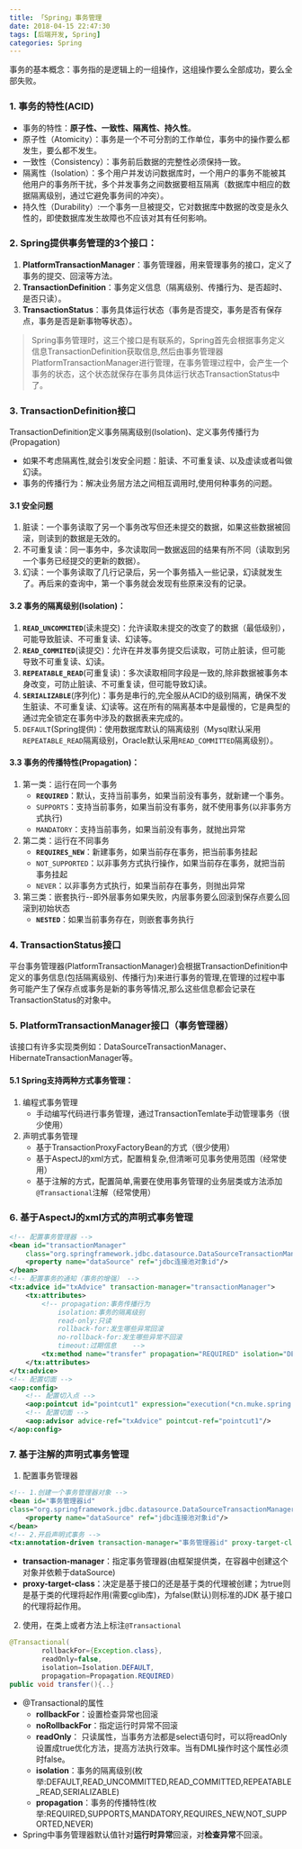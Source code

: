 ```yaml
---
title: 「Spring」事务管理
date: 2018-04-15 22:47:30
tags: [后端开发, Spring]
categories: Spring
---
```


事务的基本概念：事务指的是逻辑上的一组操作，这组操作要么全部成功，要么全部失败。
<!-- more -->


### 1. 事务的特性(ACID)
+ 事务的特性：**原子性、一致性、隔离性、持久性**。
+ 原子性（Atomicity）：事务是一个不可分割的工作单位，事务中的操作要么都发生，要么都不发生。
+ 一致性（Consistency）：事务前后数据的完整性必须保持一致。
+ 隔离性（Isolation）：多个用户并发访问数据库时，一个用户的事务不能被其他用户的事务所干扰，多个并发事务之间数据要相互隔离（数据库中相应的数据隔离级别，通过它避免事务间的冲突）。
+ 持久性（Durability）:一个事务一旦被提交，它对数据库中数据的改变是永久性的，即使数据库发生故障也不应该对其有任何影响。


### 2. Spring提供事务管理的3个接口：
1. **PlatformTransactionManager**：事务管理器，用来管理事务的接口，定义了事务的提交、回滚等方法。
2. **TransactionDefinition**：事务定义信息（隔离级别、传播行为、是否超时、是否只读）。
3. **TransactionStatus**：事务具体运行状态（事务是否提交，事务是否有保存点，事务是否是新事物等状态）。

> Spring事务管理时，这三个接口是有联系的，Spring首先会根据事务定义信息TransactionDefinition获取信息,然后由事务管理器PlatformTransactionManager进行管理，在事务管理过程中，会产生一个事务的状态，这个状态就保存在事务具体运行状态TransactionStatus中了。


### 3. TransactionDefinition接口
TransactionDefinition定义事务隔离级别(Isolation)、定义事务传播行为(Propagation)
+ 如果不考虑隔离性,就会引发安全问题：脏读、不可重复读、以及虚读或者叫做幻读。
+ 事务的传播行为：解决业务层方法之间相互调用时,使用何种事务的问题。


#### 3.1 安全问题
1. 脏读：一个事务读取了另一个事务改写但还未提交的数据，如果这些数据被回滚，则读到的数据是无效的。
2. 不可重复读：同一事务中，多次读取同一数据返回的结果有所不同（读取到另一个事务已经提交的更新的数据）。
3. 幻读：一个事务读取了几行记录后，另一个事务插入一些记录，幻读就发生了。再后来的查询中，第一个事务就会发现有些原来没有的记录。


#### 3.2 事务的隔离级别(Isolation)：
1. **`READ_UNCOMMITED`**(读未提交)：允许读取未提交的改变了的数据（最低级别），可能导致脏读、不可重复读、幻读等。
2. **`READ_COMMITED`**(读提交)：允许在并发事务提交后读取，可防止脏读，但可能导致不可重复读、幻读。
3. **`REPEATABLE_READ`**(可重复读)：多次读取相同字段是一致的,除非数据被事务本身改变，可防止脏读、不可重复读，但可能导致幻读。
4. **`SERIALIZABLE`**(序列化)：事务是串行的,完全服从ACID的级别隔离，确保不发生脏读、不可重复读、幻读等。这在所有的隔离基本中是最慢的，它是典型的通过完全锁定在事务中涉及的数据表来完成的。
5. `DEFAULT`(Spring提供)：使用数据库默认的隔离级别（Mysql默认采用`REPEATABLE_READ`隔离级别，Oracle默认采用`READ_COMMITTED`隔离级别）。


#### 3.3 事务的传播特性(Propagation)：
1. 第一类：运行在同一个事务
    + **`REQUIRED`**：默认，支持当前事务，如果当前没有事务，就新建一个事务。
    + `SUPPORTS`：支持当前事务，如果当前没有事务，就不使用事务(以非事务方式执行)
    + `MANDATORY`：支持当前事务，如果当前没有事务，就抛出异常
2. 第二类：运行在不同事务
    + **`REQUIRES_NEW`**：新建事务，如果当前存在事务，把当前事务挂起
    + `NOT_SUPPORTED`：以非事务方式执行操作，如果当前存在事务，就把当前事务挂起
    + `NEVER`：以非事务方式执行，如果当前存在事务，则抛出异常
3. 第三类：嵌套执行--即外层事务如果失败，内层事务要么回滚到保存点要么回滚到初始状态
    + **`NESTED`**：如果当前事务存在，则嵌套事务执行


### 4. TransactionStatus接口
平台事务管理器(PlatformTransactionManager)会根据TransactionDefinition中定义的事务信息(包括隔离级别、传播行为)来进行事务的管理,在管理的过程中事务可能产生了保存点或事务是新的事务等情况,那么这些信息都会记录在TransactionStatus的对象中。


### 5. PlatformTransactionManager接口（事务管理器）
该接口有许多实现类例如：DataSourceTransactionManager、HibernateTransactionManager等。


#### 5.1 Spring支持两种方式事务管理：
1. 编程式事务管理
    + 手动编写代码进行事务管理，通过TransactionTemlate手动管理事务（很少使用）
2. 声明式事务管理
    + 基于TransactionProxyFactoryBean的方式（很少使用）
    + 基于AspectJ的xml方式，配置稍复杂,但清晰可见事务使用范围（经常使用）
    + 基于注解的方式，配置简单,需要在使用事务管理的业务层类或方法添加`@Transactional`注解（经常使用）


### 6. 基于AspectJ的xml方式的声明式事务管理
``` xml
<!-- 配置事务管理器 -->
<bean id="transactionManager"
    class="org.springframework.jdbc.datasource.DataSourceTransactionManager">
    <property name="dataSource" ref="jdbc连接池对象id"/>
</bean>
<!-- 配置事务的通知（事务的增强） -->
<tx:advice id="txAdvice" transaction-manager="transactionManager">
    <tx:attributes>    
        <!-- propagation:事务传播行为
            isolation:事务的隔离级别
            read-only:只读
            rollback-for:发生哪些异常回滚
            no-rollback-for:发生哪些异常不回滚
            timeout:过期信息    --> 
        <tx:method name="transfer" propagation="REQUIRED" isolation="DEFAULT" read-only="false" rollback-for="" timeout="" no-rollback-for=""/>
    </tx:attributes>
</tx:advice>
<!-- 配置切面 -->
<aop:config>
    <!-- 配置切入点 -->
    <aop:pointcut id="pointcut1" expression="execution(*cn.muke.spring.demo3.AccountService+.*(.))"/>
    <!-- 配置切面 -->
    <aop:advisor advice-ref="txAdvice" pointcut-ref="pointcut1"/>
</aop:config>
```


### 7. 基于注解的声明式事务管理
1. 配置事务管理器
``` xml
<!-- 1.创建一个事务管理器对象 -->
<bean id="事务管理器id" 
class="org.springframework.jdbc.datasource.DataSourceTransactionManager">
    <property name="dataSource" ref="jdbc连接池对象id"/>
</bean>
<!-- 2.开启声明式事务 -->
<tx:annotation-driven transaction-manager="事务管理器id" proxy-target-class="true|false" />
```

- **transaction-manager**：指定事务管理器(由框架提供类，在容器中创建这个对象并依赖于dataSource)
- **proxy-target-class**：决定是基于接口的还是基于类的代理被创建；为true则是基于类的代理将起作用(需要cglib库)，为false(默认)则标准的JDK 基于接口的代理将起作用。


2. 使用，在类上或者方法上标注`@Transactional`
``` java
@Transactional(
        rollbackFor={Exception.class}, 
        readOnly=false, 
        isolation=Isolation.DEFAULT,
        propagation=Propagation.REQUIRED)
public void transfer(){..}
```

- @Transactional的属性
    + **rollbackFor**：设置检查异常也回滚
    + **noRollbackFor**：指定运行时异常不回滚
    + **readOnly**： 只读属性，当事务方法都是select语句时，可以将readOnly设置成true优化方法，提高方法执行效率。当有DML操作时这个属性必须时false。
    + **isolation**：事务的隔离级别(枚举:DEFAULT,READ_UNCOMMITTED,READ_COMMITTED,REPEATABLE_READ,SERIALIZABLE)
    + **propagation**：事务的传播特性(枚举:REQUIRED,SUPPORTS,MANDATORY,REQUIRES_NEW,NOT_SUPPORTED,NEVER)
- Spring中事务管理器默认值针对**运行时异常**回滚，对**检查异常**不回滚。


